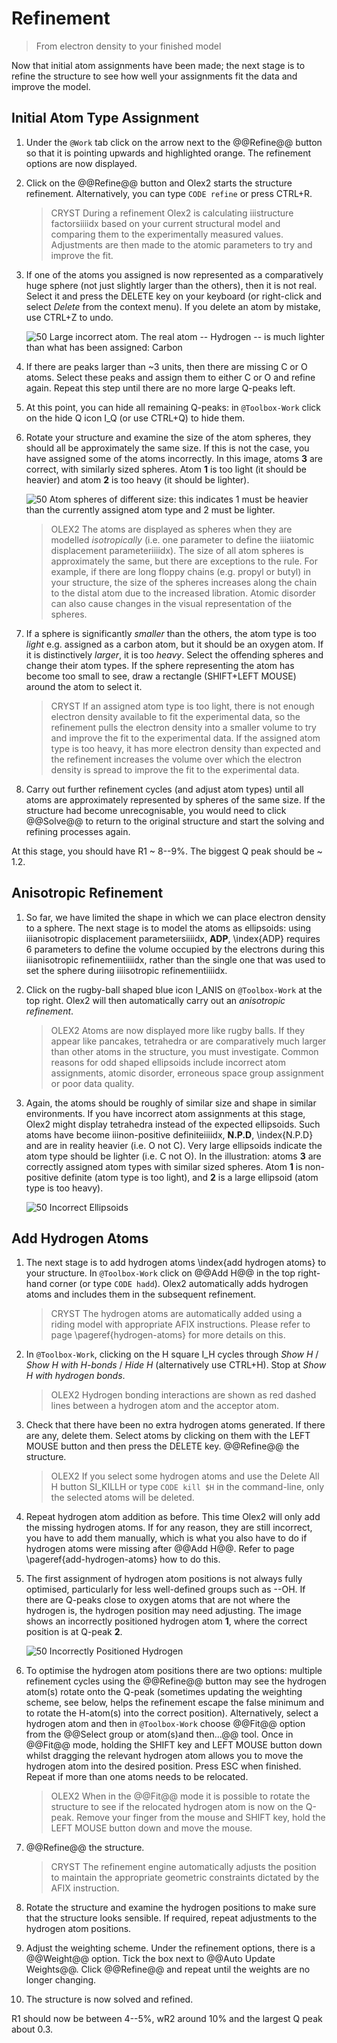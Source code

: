 # Refinement
> From electron density to your finished model

Now that initial atom assignments have been made; the next stage is to refine the structure to see how well your assignments fit the data and improve the model.

## Initial Atom Type Assignment

1. Under the `@Work` tab click on the arrow next to the @@Refine@@ button so that it is pointing upwards and highlighted orange. The refinement options are now displayed.
2. Click on the @@Refine@@ button and Olex2 starts the structure refinement. Alternatively, you can type `CODE refine` or press CTRL+R.

    >CRYST During a refinement Olex2 is calculating iiistructure factorsiiiidx based on your current structural model and comparing them to the experimentally measured values. Adjustments are then made to the atomic parameters to try and improve the fit.

3. If one of the atoms you assigned is now represented as a comparatively huge sphere (not just slightly larger than the others), then it is not real. Select it and press the DELETE key on your keyboard (or right-click and select *Delete* from the context menu). If you delete an atom by mistake, use CTRL+Z to undo.

    ![50  Large incorrect atom. The real atom -- Hydrogen -- is much lighter than what has been assigned: Carbon](../large_incorrect_atom.png)

4. If there are peaks larger than ~3 units, then there are missing C or O atoms. Select these peaks and assign them to either C or O and refine again. Repeat this step until there are no more large Q-peaks left.
5. At this point, you can hide all remaining Q-peaks: in `@Toolbox-Work` click on the hide Q icon I_Q (or use CTRL+Q) to hide them.
6. Rotate your structure and examine the size of the atom spheres, they should all be approximately the same size. If this is not the case, you have assigned some of the atoms incorrectly. In this image, atoms **3** are correct, with similarly sized spheres. Atom **1** is too light (it should be heavier) and atom **2** is too heavy (it should be lighter).

    ![50 Atom spheres of different size: this indicates 1 must be heavier than the currently assigned atom type and 2 must be lighter.](../different_sized_atom_spheres.png)

    >OLEX2 The atoms are displayed as spheres when they are modelled *isotropically* (i.e. one parameter to define the iiiatomic displacement parameteriiiidx). The size of all atom spheres is approximately the same, but there are exceptions to the rule.  For example, if there are long floppy chains (e.g. propyl or butyl) in your structure, the size of the spheres increases along the chain to the distal atom due to the increased libration. Atomic disorder can also cause changes in the visual representation of the spheres.

7. If a sphere is significantly *smaller* than the others, the atom type is too *light* e.g. assigned as a carbon atom, but it should be an oxygen atom. If it is distinctively *larger*, it is too *heavy*. Select the offending spheres and change their atom types. If the sphere representing the atom has become too small to see, draw a rectangle (SHIFT+LEFT MOUSE) around the atom to select it.

    >CRYST If an assigned atom type is too light, there is not enough electron density available to fit the experimental data, so the refinement pulls the electron density into a smaller volume to try and improve the fit to the experimental data. If the assigned atom type is too heavy, it has more electron density than expected and the refinement increases the volume over which the electron density is spread to improve the fit to the experimental data.

8. Carry out further refinement cycles (and adjust atom types) until all atoms are approximately represented by spheres of the same size. If the structure had become unrecognisable, you would need to click @@Solve@@ to return to the original structure and start the solving and refining processes again.

At this stage, you should have R1 ~ 8--9%. The biggest Q peak should be ~ 1.2.

## Anisotropic Refinement

1. So far, we have limited the shape in which we can place electron density to a sphere. The next stage is to model the atoms as ellipsoids: using iiianisotropic displacement parametersiiiidx, **ADP**, \index{ADP} requires 6 parameters to define the volume occupied by the electrons during this iiianisotropic refinementiiiidx, rather than the single one that was used to set the sphere during iiiisotropic refinementiiiidx.

2. Click on the rugby-ball shaped blue icon I_ANIS on `@Toolbox-Work` at the top right. Olex2 will then automatically carry out an *anisotropic refinement*.

    >OLEX2 Atoms are now displayed more like rugby balls. If they appear like pancakes, tetrahedra or are comparatively much larger than other atoms in the structure, you must investigate. Common reasons for odd shaped ellipsoids include incorrect atom assignments, atomic disorder, erroneous space group assignment or poor data quality.

3. Again, the atoms should be roughly of similar size and shape in similar environments. If you have incorrect atom assignments at this stage, Olex2 might display tetrahedra instead of the expected ellipsoids. Such atoms have become iiinon-positive definiteiiiidx, **N.P.D**, \index{N.P.D} and are in reality heavier (i.e. O not C). Very large ellipsoids indicate the atom type should be lighter (i.e. C not O). In the illustration: atoms **3** are correctly assigned atom types with similar sized spheres. Atom **1** is non-positive definite (atom type is too light), and **2** is a large ellipsoid (atom type is too heavy).

    ![50  Incorrect Ellipsoids](../incorrect_ellipsoids.png)

## Add Hydrogen Atoms

1. The next stage is to add hydrogen atoms \index{add hydrogen atoms} to your structure. In `@Toolbox-Work` click on @@Add H@@ in the top right-hand corner (or type `CODE hadd`). Olex2 automatically adds hydrogen atoms and includes them in the subsequent refinement.

    >CRYST The hydrogen atoms are automatically added using a riding model with appropriate AFIX instructions. Please refer to page \pageref{hydrogen-atoms} for more details on this.

2. In `@Toolbox-Work`, clicking on the H square I_H cycles through *Show H* / *Show H with H-bonds* / *Hide H* (alternatively use CTRL+H). Stop at *Show H with hydrogen bonds*.

    >OLEX2 Hydrogen bonding interactions are shown as red dashed lines between a hydrogen atom and the acceptor atom.

3. Check that there have been no extra hydrogen atoms generated. If there are any, delete them. Select atoms by clicking on them with the LEFT MOUSE button and then press the DELETE key. @@Refine@@ the structure.

    >OLEX2 If you select some hydrogen atoms and use the Delete All H button SI_KILLH or type `CODE kill $H` in the command-line, only the selected atoms will be deleted.

4. Repeat hydrogen atom addition as before. This time Olex2 will only add the missing hydrogen atoms. If for any reason, they are still incorrect, you have to add them manually, which is what you also have to do if hydrogen atoms were missing after @@Add H@@. Refer to page \pageref{add-hydrogen-atoms} how to do this.
5. The first assignment of hydrogen atom positions is not always fully optimised, particularly for less well-defined groups such as --OH. If there are Q-peaks close to oxygen atoms that are not where the hydrogen is, the hydrogen position may need adjusting. The image shows an incorrectly positioned hydrogen atom **1**, where the correct position is at Q-peak **2**.

    ![50  Incorrectly Positioned Hydrogen](../Incorrectly_positioned_hydrogen.png)

6. To optimise the hydrogen atom positions there are two options: multiple refinement cycles using the @@Refine@@ button may see the hydrogen atom(s) rotate onto the Q-peak (sometimes updating the weighting scheme, see below, helps the refinement escape the false minimum and to rotate the H-atom(s) into the correct position). Alternatively, select a hydrogen atom and then in `@Toolbox-Work` choose @@Fit@@ option from the @@Select group or atom(s)and then...@@ tool. Once in @@Fit@@ mode, holding the SHIFT key and LEFT MOUSE button down whilst dragging the relevant hydrogen atom allows you to move the hydrogen atom into the desired position. Press ESC when finished. Repeat if more than one atoms needs to be relocated.

    >OLEX2 When in the @@Fit@@ mode it is possible to rotate the structure to see if the relocated hydrogen atom is now on the Q-peak. Remove your finger from the mouse and SHIFT key, hold the LEFT MOUSE button down and move the mouse.

7. @@Refine@@ the structure.

    >CRYST The refinement engine automatically adjusts the position to maintain the appropriate geometric constraints dictated by the AFIX instruction.

8. Rotate the structure and examine the hydrogen positions to make sure that the structure looks sensible. If required, repeat adjustments to the hydrogen atom positions.
9. Adjust the weighting scheme. Under the refinement options, there is a @@Weight@@ option. Tick the box next to @@Auto Update Weights@@. Click @@Refine@@ and repeat until the weights are no longer changing.
10. The structure is now solved and refined.

R1 should now be between 4--5%, wR2 around 10% and the largest Q peak about 0.3.
